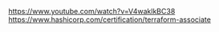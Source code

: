 https://www.youtube.com/watch?v=V4waklkBC38
https://www.hashicorp.com/certification/terraform-associate
